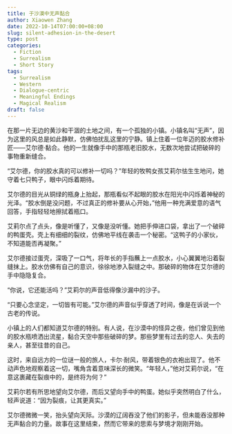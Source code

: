 ```yaml
---
title: 于沙漠中无声黏合
author: Xiaowen Zhang
date: 2022-10-14T07:00:00+08:00
slug: silent-adhesion-in-the-desert
type: post
categories:
  - Fiction
  - Surrealism
  - Short Story
tags:
  - Surrealism
  - Western
  - Dialogue-centric
  - Meaningful Endings
  - Magical Realism
draft: false
---
```


在那一片无边的黄沙和干涸的土地之间，有一个孤独的小镇。小镇名叫“无声”，因为这里的风总是如此静默，仿佛怕扰乱这里的宁静。镇上住着一位年迈的胶水修补匠——艾尔德·黏合。他的一生就像手中的那瓶老旧胶水，无数次地尝试把破碎的事物重新缝合。

“艾尔德，你的胶水真的可以修补一切吗？”年轻的牧鸭女孩艾莉尔怯生生地问，她守着七只鸭子，眼中闪烁着期待。

艾尔德的目光从铜绿的瓶身上抬起，那瓶看似不起眼的胶水在阳光中闪烁着神秘的光泽。“胶水倒是没问题，不过真正的修补要从心开始，”他用一种充满爱意的语气回答，手指轻轻地擦拭着瓶口。

艾莉尔点了点头，像是听懂了，又像是没听懂。她把手伸进口袋，拿出了一个破碎的鸭蛋壳。壳上有细细的裂纹，仿佛地平线在袭击一个秘密。“这鸭子的小家伙，不知道能否再凝聚。”

艾尔德接过蛋壳，深吸了一口气，将年长的手指蘸上一点胶水，小心翼翼地沿着裂缝抹上。胶水仿佛有自己的意识，徐徐地渗入裂缝之中。那破碎的物体在艾尔德的手中隐隐复合。

“你说，它还能活吗？”艾莉尔的声音低得像沙漏中的沙子。

“只要心念坚定，一切皆有可能。”艾尔德的声音似乎穿透了时间，像是在诉说一个古老的传说。

小镇上的人们都知道艾尔德的特别。有人说，在沙漠中的怪异之夜，他们曾见到他的胶水瓶喷洒出流星，黏合天空中那些破碎的梦。那些梦里有过去的恋人、失去的亲人，甚至往昔的自己。

这时，来自远方的一位谜一般的旅人，卡尔·耐风，带着银色的衣袍出现了。他不动声色地观察着这一切，嘴角含着意味深长的微笑。“年轻人，”他对艾莉尔说，“在意这裹藏在裂痕中的，是终将为何？”

艾莉尔若有所思地望向艾尔德，而后又望向手中的鸭蛋。她似乎突然明白了什么，轻声说道：“因为裂痕，让其更真实。”

艾尔德微微一笑，抬头望向天际。沙漠的辽阔吞没了他们的影子，但未能吞没那种无声黏合的力量。故事在这里结束，然而它带来的思索与梦境才刚刚开始。